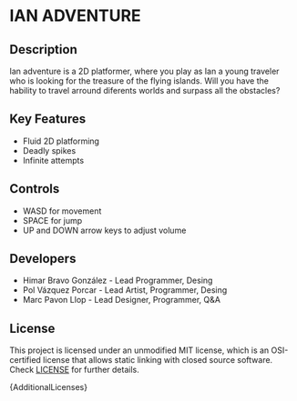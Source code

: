 # IAN ADVENTURE

## Description

Ian adventure is a 2D platformer, where you play as Ian a young traveler who is looking for the treasure of the flying islands. Will you have the hability to travel arround diferents worlds and surpass all the obstacles?

## Key Features

 - Fluid 2D platforming
 - Deadly spikes
 - Infinite attempts
 
## Controls

 - WASD for movement
 - SPACE for jump
 - UP and DOWN arrow keys to adjust volume

## Developers

 - Himar Bravo González - Lead Programmer, Desing
 - Pol Vázquez Porcar - Lead Artist, Programmer, Desing
 - Marc Pavon Llop - Lead Designer, Programmer, Q&A


## License

This project is licensed under an unmodified MIT license, which is an OSI-certified license that allows static linking with closed source software. Check [LICENSE](LICENSE) for further details.

{AdditionalLicenses}
